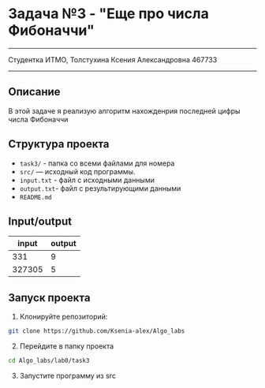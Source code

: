 # Задача №3 - "Еще про числа Фибоначчи"
___
Студентка ИТМО, Толстухина Ксения Александровна 467733
___
## Описание
В этой задаче я реализую алгоритм нахожденрия последней цифры числа Фибоначчи

## Структура проекта
- `task3/` - папка со всеми файлами для номера
- `src/` — исходный код программы.
- `input.txt` - файл с исходными данными
- `output.txt`- файл с результирующими данными
- `README.md`

## Input/output
| input | output |
|-------|--------|
| 331   | 9      |
| 327305| 5| 

## Запуск проекта
1. Клонируйте репозиторий:
```bash
git clone https://github.com/Ksenia-alex/Algo_labs
```

2. Перейдите в папку проекта
```bash
cd Algo_labs/lab0/task3
```

3. Запустите программу из src
